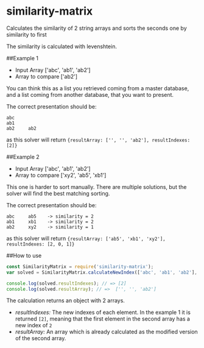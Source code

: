 # similarity-matrix
Calculates the similarity of 2 string arrays and sorts the seconds one by similarity to first

The similarity is calculated with levenshtein.

##Example 1
- Input Array ['abc', 'ab1', 'ab2']
- Array to compare ['ab2']

You can think this as a list you retrieved coming from a master database, and a list coming from another database, that you want to present.

The correct presentation should be:
```
abc     
ab1     
ab2     ab2
```
as this solver will return `{resultArray: ['', '', 'ab2'], resultIndexes: [2]}`

##Example 2
- Input Array ['abc', 'ab1', 'ab2']
- Array to compare ['xy2', 'ab5', 'xb1']

This one is harder to sort manually. There are multiple solutions, but the solver will find the best matching sorting.

The correct presentation should be:
```
abc     ab5    -> similarity = 2
ab1     xb1    -> similarity = 2   
ab2     xy2    -> similarity = 1
```
as this solver will return `{resultArray: ['ab5', 'xb1', 'xy2'], resultIndexes: [2, 0, 1]}`

##How to use

```javascript
const SimilarityMatrix = require('similarity-matrix');
var solved = SimilarityMatrix.calculateNewIndex(['abc', 'ab1', 'ab2'], ['ab2']);

console.log(solved.resultIndexes); // => [2]
console.log(solved.resultArray); // =>  ['', '', 'ab2']

```
The calculation returns an object with 2 arrays. 
- *resultIndexes:* The new indexes of each element. In the example 1 it is returned `[2]`, meaning that the first element in the second array has a new index of `2`
- *resultArray:* An array which is already calculated as the modified version of the second array.
